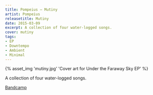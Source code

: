```yaml
---
title: Pompeius — Mutiny
artist: Pompeius
releasetitle: Mutiny
date: 2015-03-09
excerpt: A collection of four water-logged songs.
cover: mutiny
tags:
- EP
- Downtempo
- Ambient
- Minimal
---
```


{% asset_img 'mutiny.jpg' 'Cover art for Under the Faraway Sky EP' %}

A collection of four water-logged songs.

[Bandcamp](https://pompeius.bandcamp.com/album/mutiny-ep)

